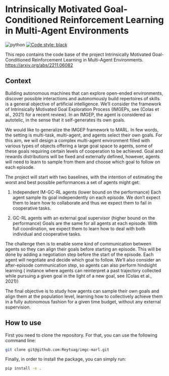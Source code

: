 # Intrinsically Motivated Goal-Conditioned Reinforcement Learning in Multi-Agent Environments

![python](https://img.shields.io/badge/python-3.9-blue)
<a href="https://github.com/psf/black"><img alt="Code style: black" src="https://img.shields.io/badge/code%20style-black-000000.svg"></a>

This repo contains the code base of the project Intrinsically Motivated Goal-Conditioned Reinforcement Learning in Multi-Agent Environments. https://arxiv.org/abs/2211.06082


## Context
Building autonomous machines that can explore open-ended environments, discover possible interactions and autonomously build repertoires of skills is a general objective of artificial intelligence. We’ll consider the framework of Intrinsically Motivated Goal Exploration Process (IMGEPs, see (Colas et al., 2021) for a recent review). In an IMGEP, the agent is considered as autotelic, in the sense that it self-generates its own goals.

We would like to generalize the IMGEP framework to MARL. In few words, the setting is multi-task, multi-agent, and agents select their own goals. For this aim, we will design a complex multi-agent environment filled with various types of objects offering a large goal space to agents, some of these goals requiring certain levels of cooperation to be achieved. Goal and rewards distributions will be fixed and externally defined, however, agents will need to learn to sample from them and choose which goal to follow on each episode.

The project will start with two baselines, with the intention of estimating the worst and best possible performances a set of agents might get:

1.    Independent IM-GC-RL agents (lower bound on the performance)
        Each agent sample its goal independently on each episode. We don’t expect them to learn how to collaborate and thus we expect them to fail in cooperative tasks.

2.    GC-RL agents with an external goal supervisor (higher bound on the performance)
        Goals are the same for all agents at each episode. With full coordination, we expect them to learn how to deal with both individual and cooperative tasks.

The challenge then is to enable some kind of communication between agents so they can align their goals before starting an episode. This will be done by adding a negotiation step before the start of the episode. Each agent will negotiate and decide which goal to follow. We’ll also consider an after-episode communication step, so agents can also perform hindsight learning ( instance where agents can reinterpret a past trajectory collected while pursuing a given goal in the light of a new goal, see (Colas et al., 2021))

The final objective is to study how agents can sample their own goals and align them at the population level, learning how to collectively achieve them in a fully autonomous fashion for a given time budget, without any external supervision.

## How to use
First you need to clone the repository. For that, you can use the following command line:
```Bash
git clone git@github.com:Reytuag/imgc-marl.git
```

Finally, in order to install the package, you can simply run:
```Bash
pip install -e .
```
